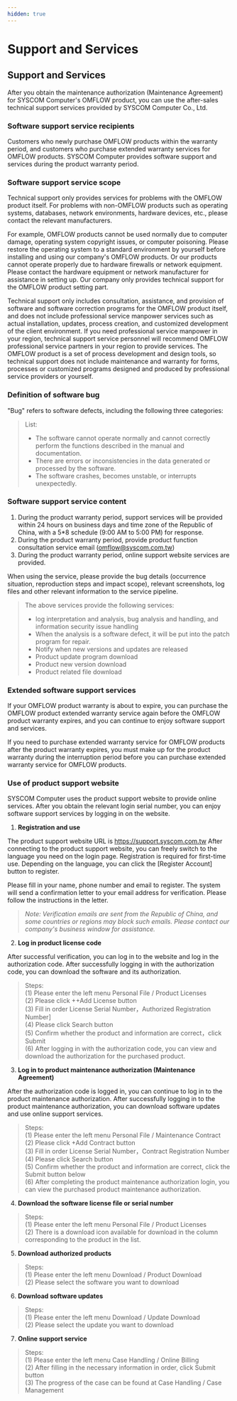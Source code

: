 ```yaml
---
hidden: true
---
```


# Support and Services

## Support and Services

After you obtain the maintenance authorization (Maintenance Agreement) for SYSCOM Computer's OMFLOW product, you can use the after-sales technical support services provided by SYSCOM Computer Co., Ltd.

### Software support service recipients

Customers who newly purchase OMFLOW products within the warranty period, and customers who purchase extended warranty services for OMFLOW products. SYSCOM Computer provides software support and services during the product warranty period.

### Software support service scope

Technical support only provides services for problems with the OMFLOW product itself. For problems with non-OMFLOW products such as operating systems, databases, network environments, hardware devices, etc., please contact the relevant manufacturers.

For example, OMFLOW products cannot be used normally due to computer damage, operating system copyright issues, or computer poisoning. Please restore the operating system to a standard environment by yourself before installing and using our company's OMFLOW products. Or our products cannot operate properly due to hardware firewalls or network equipment. Please contact the hardware equipment or network manufacturer for assistance in setting up. Our company only provides technical support for the OMFLOW product setting part.

Technical support only includes consultation, assistance, and provision of software and software correction programs for the OMFLOW product itself, and does not include professional service manpower services such as actual installation, updates, process creation, and customized development of the client environment. If you need professional service manpower in your region, technical support service personnel will recommend OMFLOW professional service partners in your region to provide services. The OMFLOW product is a set of process development and design tools, so technical support does not include maintenance and warranty for forms, processes or customized programs designed and produced by professional service providers or yourself.

### Definition of software bug

"Bug" refers to software defects, including the following three categories:

> List:
>
> * The software cannot operate normally and cannot correctly perform the functions described in the manual and documentation.
> * There are errors or inconsistencies in the data generated or processed by the software.
> * The software crashes, becomes unstable, or interrupts unexpectedly.

### Software support service content

1. During the product warranty period, support services will be provided within 24 hours on business days and time zone of the Republic of China, with a 5\*8 schedule (9:00 AM to 5:00 PM) for response.
2. During the product warranty period, provide product function consultation service email (omflow@syscom.com.tw)
3. During the product warranty period, online support website services are provided.

When using the service, please provide the bug details (occurrence situation, reproduction steps and impact scope), relevant screenshots, log files and other relevant information to the service pipeline.

> The above services provide the following services:
>
> * log interpretation and analysis, bug analysis and handling, and information security issue handling
> * When the analysis is a software defect, it will be put into the patch program for repair.
> * Notify when new versions and updates are released
> * Product update program download
> * Product new version download
> * Product related file download

### Extended software support services

If your OMFLOW product warranty is about to expire, you can purchase the OMFLOW product extended warranty service again before the OMFLOW product warranty expires, and you can continue to enjoy software support and services.

If you need to purchase extended warranty service for OMFLOW products after the product warranty expires, you must make up for the product warranty during the interruption period before you can purchase extended warranty service for OMFLOW products.

### Use of product support website

SYSCOM Computer uses the product support website to provide online services. After you obtain the relevant login serial number, you can enjoy software support services by logging in on the website.

1. **Registration and use**

The product support website URL is https://support.syscom.com.tw After connecting to the product support website, you can freely switch to the language you need on the login page. Registration is required for first-time use. Depending on the language, you can click the \[Register Account] button to register.

Please fill in your name, phone number and email to register. The system will send a confirmation letter to your email address for verification. Please follow the instructions in the letter.

> _Note: Verification emails are sent from the Republic of China, and some countries or regions may block such emails. Please contact our company's business window for assistance._

2. **Log in product license code**

After successful verification, you can log in to the website and log in the authorization code. After successfully logging in with the authorization code, you can download the software and its authorization.

> Steps:\
> (1) Please enter the left menu Personal File / Product Licenses\
> (2) Please click ++Add License button\
> (3) Fill in order License Serial Number，Authorized Registration Number]\
> (4) Please click Search button\
> (5) Confirm whether the product and information are correct，click Submit\
> (6) After logging in with the authorization code, you can view and download the authorization for the purchased product.

3. **Log in to product maintenance authorization (Maintenance Agreement)**

After the authorization code is logged in, you can continue to log in to the product maintenance authorization. After successfully logging in to the product maintenance authorization, you can download software updates and use online support services.

> Steps:\
> (1) Please enter the left menu Personal File / Maintenance Contract\
> (2) Please click +Add Contract button\
> (3) Fill in order License Serial Number，Contract Registration Number\
> (4) Please click Search button\
> (5) Confirm whether the product and information are correct, click the Submit button below\
> (6) After completing the product maintenance authorization login, you can view the purchased product maintenance authorization.

4. **Download the software license file or serial number**

> Steps:\
> (1) Please enter the left menu Personal File / Product Licenses\
> (2) There is a download icon available for download in the column corresponding to the product in the list.

5. **Download authorized products**

> Steps:\
> (1) Please enter the left menu Download / Product Download\
> (2) Please select the software you want to download

6. **Download software updates**

> Steps:\
> (1) Please enter the left menu Download / Update Download\
> (2) Please select the update you want to download

7. **Online support service**

> Steps:\
> (1) Please enter the left menu Case Handling / Online Billing\
> (2) After filling in the necessary information in order, click Submit button\
> (3) The progress of the case can be found at Case Handling / Case Management
